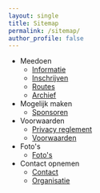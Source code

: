 ```yaml
---
layout: single
title: Sitemap
permalink: /sitemap/
author_profile: false
---
```


* Meedoen
  * [Informatie](/informatie)
  * [Inschrijven](/inschrijven)
  * [Routes](/routes)
  * [Archief](/wandelroutes)
* Mogelijk maken
  * [Sponsoren](/sponsoren)
* Voorwaarden
  * [Privacy reglement](/privacy)
  * [Voorwaarden](/voorwaarden)
* Foto's
  * [Foto's](/fotos)
* Contact opnemen
  * [Contact](/contact)
  * [Organisatie](/organisatie)